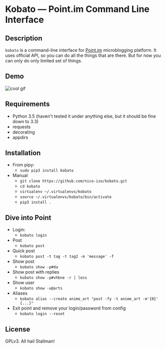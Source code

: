 Kobato — Point.im Command Line Interface
=============

## Description
`kobato` is a command-line interface for [Point.im](https://point.im/) microblogging platform. It uses official API, so you can do all the things that are there. But for now you can only do only limited set of things.

## Demo

![cool gif](http://i.imgur.com/yZjgNy7.gif)

## Requirements

- Python 3.5 (haven't tested it under anything else, but it should be fine down to 3.3)
- requests
- decorating
- appdirs

## Installation

- From pipy:
    * `sudo pip3 install kobato`
- Manual
    * `git clone https://github.com/nico-izo/kobato.git`
    * `cd kobato`
    * `virtualenv ~/.virtualenvs/kobato`
    * `source ~/.virtualenvs/kobato/bin/activate`
    * `pip3 install .`



## Dive into Point

- Login:
    * `kobato login`
- Post
    * `kobato post`
- Quick post
    * `kobato post -t tag -t tag2 -m 'message' -f`
- Show post
    * `kobato show -p#da`
- Show post with replies
    * `kobato show -p#vhbne -r | less`
- Show user
    * `kobato show -u@arts`
- Aliases
    * `kobato alias --create anime_art "post -fy -t anime_art -m'{0}' {...}"`
- Exit point and remove your login/password from config
    * `kobato login --reset`

## License

GPLv3. All hail Stallman!
